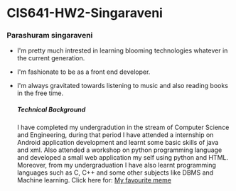 # CIS641-HW2-Singaraveni
### Parashuram singaraveni
- I'm pretty much intrested in learning blooming technologies whatever in the current generation.
- I'm fashionate to be as a front end developer.
- I'm always gravitated towards listening to music and also reading books in the free time.

    ##### Technical Background
    I have completed my undergradution in the stream of Computer Science and Engineering, during that period I have attended a internship on Android application development and learnt some basic skills of java and xml. Also attended a workshop on python programming language and developed a small web application my self using python and HTML. Moreover, from my undergraduation I have also learnt programming languages such as C, C++ and some other subjects like DBMS and Machine learning.
Click here for: [My favourite meme](https://www.instagram.com/p/B-2srvDAyFl/?utm_medium=copy_link)
